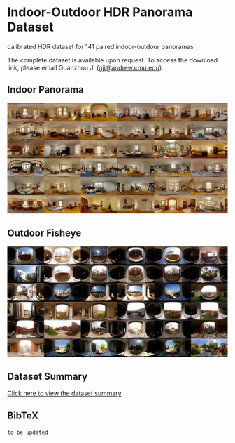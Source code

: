 # Indoor-Outdoor HDR Panorama Dataset 
calibrated HDR dataset for 141 paired indoor-outdoor panoramas

The complete dataset is available upon request. 
To access the download link, please email Guanzhou Ji (gji@andrew.cmu.edu). 

## Indoor Panorama
![Image Alt Text](indoor_set.jpg)

## Outdoor Fisheye
![Image Alt Text](outdoor_set.jpg)

## Dataset Summary
[Click here to view the dataset summary](pano2pano_dataset.pdf)


## BibTeX
```
to be updated
```
